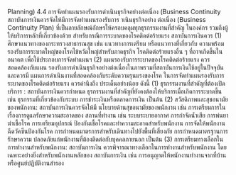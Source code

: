 Planning)
4.4 การจัดทําแผนรองรับการดำเนินธุรกิจอย่างต่อเนื่อง (Business Continuity
สถาบันการเงินควรจัดให้มีการจัดทําแผนรองรับการ าเนินธุรกิจอย่าง
ต่อเนื่อง (Business Continuity Plan) ที่เป็นลายลักษณ์อักษรให้ครอบคลุมทุกธุรกรรมงานที่สำคัญ
ในองค์กร รวมถึงผู้ให้บริการหลักที่เกี่ยวข้องด้วย
สำหรับกรณีการระบาดของโรคติดต่อร้ายแรง สถาบันการเงินควร
(1) ศึกษาแนวทางของกระทรวงสาธารณสุข เช่น แนวทางการเตรียม
หรือแนวทางที่เกี่ยวกับ
ความพร้อมรองรับการระบาดใหญ่ของโรคไข้หวัดใหญ่สำหรับภาคธุรกิจ
โรคติดต่อร้ายแรงอื่น ๆ ที่อาจเกิดขึ้นในอนาคต เพื่อใช้ประกอบการจัดทําแผนฯ
(2) แผนรองรับการระบาดของโรคติดต่อร้ายแรง ควรสอดคล้องกับแผน
รองรับการดำเนินธุรกิจอย่างต่อเนื่องในภาพรวมที่สถาบันการเงินใช้อยู่ในปัจจุบัน และควรมี
แผนการดำเนินงานที่สอดคล้องกับระดับความรุนแรงของโรค
ในการจัดทำแผนรองรับการระบาดของโรคติดต่อร้ายแรง ควรคำนึงถึง
ประเด็นอย่างน้อย ดังนี้
(1) ธุรกรรมงานที่สำคัญที่ต้องเปิดบริการ : สถาบันการเงินควรกำหนด
ธุรกรรมงานที่สำคัญที่ยังคงต้องให้บริการเมื่อเกิดการระบาดขึ้น เช่น ธุรกรรมที่เกี่ยวข้องกับระบบ
การชำระเงินหรือตลาดการเงิน เป็นต้น
(2) สวัสดิภาพและสุขอนามัยของพนักงาน: สถาบันการเงินควรจัดให้มี
นโยบายด้านสุขอนามัยของพนักงาน เช่น การเตรียมการในเรื่องการดูแลรักษาความสะอาดของ
สถานที่ทำงาน เช่น ระบบระบายอากาศ การกำจัดน้ำเสีย การพ่นยาฆ่าเชื้อโรค การเตรียมอุปกรณ์
ป้องกันเชื้อโรคและทำความสะอาดสำหรับพนักงาน การจัดให้พนักงานฉีดวัคซีนป้องกันโรค
การกําหนดมาตรการสําหรับเดินทางไปยังพื้นที่เสี่ยงภัย การกำหนดมาตรฐานการรักษาความ
ปลอดภัยแก่พนักงานที่ต้องติดต่อกับบุคคลภายนอก เป็นต้น
(3) การเตรียมทางเลือกในการทำงานสำหรับพนักงาน: สถาบันการเงิน
ควรพิจารณาทางเลือกในการทำงานสำหรับพนักงาน โดยเฉพาะอย่างยิ่งสำหรับพนักงานหลักของ
สถาบันการเงิน เช่น การอนุญาตให้พนักงานทำงานจากที่บ้านหรือศูนย์ปฏิบัติงานสำรอง

